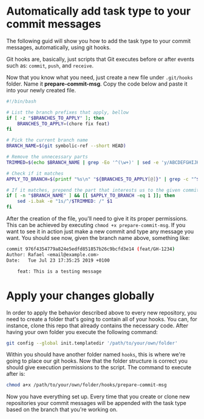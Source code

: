 # Automatically add task type to your commit messages

The following guid will show you how to add the task type to your commit messages, automatically, using git hooks.

Git hooks are, basically, just scripts that Git executes before or after events such as: `commit`, `push`, and `receive`.

Now that you know what you need, just create a new file under `.git/hooks` folder. Name it **prepare-commit-msg**.
Copy the code below and paste it into your newly created file.

```bash
#!/bin/bash

# List the branch prefixes that apply, bellow
if [ -z "$BRANCHES_TO_APPLY" ]; then
	BRANCHES_TO_APPLY=(chore fix feat)
fi

# Pick the current branch name
BRANCH_NAME=$(git symbolic-ref --short HEAD)

# Remove the unnecessary parts
TRIMMED=$(echo $BRANCH_NAME | grep -Eo '^(\w+)' | sed -e 'y/ABCDEFGHIJKLMNOPQRSTUVWXYZ/abcdefghijklmnopqrstuvwxyz/')

# Check if it matches
APPLY_TO_BRANCH=$(printf "%s\n" "${BRANCHES_TO_APPLY[@]}" | grep -c "^$TRIMMED$")

# If it matches, prepend the part that interests us to the given commit message
if [ -n "$BRANCH_NAME" ] && [[ $APPLY_TO_BRANCH -eq 1 ]]; then
	sed -i.bak -e "1s/^/$TRIMMED: /" $1
fi
```

After the creation of the file, you'll need to give it its proper permissions. This can be achieved by executing `chmod +x prepare-commit-msg`.
If you want to see it in action just make a new commit and type any message you want. You should see now, given the branch name above, something like:

```bash
commit 976f4354779a824e5edfd851857b26c9bcfd3e14 (feat/GH-1234)
Author: Rafael <email@example.com>
Date:   Tue Jul 23 17:35:25 2019 +0100

    feat: This is a testing message
```

# Apply your changes globally

In order to apply the behavior described above to every new repository, 
you need to create a folder that's going to contain all of your hooks. You can, for instance, clone this repo that already contains the necessary code. After having your own folder you execute the following command:

```bash
git config --global init.templatedir '/path/to/your/own/folder'
```
Within you should have another folder named `hooks`, this is where we're going to place our git hooks.
Now that the folder structure is correct you should give execution permissions to the script. The command to execute after is:

```bash
chmod a+x /path/to/your/own/folder/hooks/prepare-commit-msg
```

Now you have everything set up. Every time that you create or clone new repositories your commit messages will be appended with the task type based on the branch that you're working on.